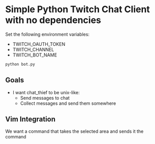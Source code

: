 # Simple Python Twitch Chat Client with no dependencies

Set the following environment variables:

- TWITCH_OAUTH_TOKEN
- TWITCH_CHANNEL
- TWITCH_BOT_NAME

```bash
python bot.py
```

## Goals

- I want chat_thief to be unix-like:
  - Send messages to chat
  - Collect messages and send them somewhere

## Vim Integration

We want a command that takes the selected area and sends it the command
